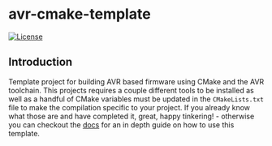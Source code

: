# avr-cmake-template
[![License](https://img.shields.io/badge/License-Apache_2.0-blue.svg)](https://opensource.org/licenses/Apache-2.0)

## Introduction
Template project for building AVR based firmware using CMake and the AVR toolchain. This projects requires a couple different tools to be installed as well as a handful of CMake variables must be updated in the ```CMakeLists.txt``` file to make the compilation specific to your project. If you already know what those are and have completed it, great, happy tinkering! - otherwise you can checkout the [docs](https://www.greatlakesdev.io/docs/avr-cmake-template/) for an in depth guide on how to use this template.

